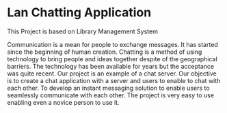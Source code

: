 # Lan Chatting Application
This Project is based on Library Management System

Communication is a mean for people to exchange messages. It has started since the beginning of human creation. Chatting is a method of using technology to bring people and ideas together despite of the geographical barriers. The technology has been available for years but the acceptance was quite recent. Our project is an example of a chat server. Our objective is to create a chat application with a server and users to enable to chat with each other. To develop an instant messaging solution to enable users to seamlessly communicate with each other. The project is very easy to use enabling even a novice person to use it.

